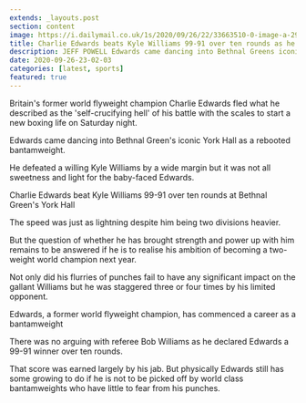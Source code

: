 ```yaml
---
extends: _layouts.post
section: content
image: https://i.dailymail.co.uk/1s/2020/09/26/22/33663510-0-image-a-29_1601157087674.jpg 
title: Charlie Edwards beats Kyle Williams 99-91 over ten rounds as he starts new life as a bantamweight  
description: JEFF POWELL Edwards came dancing into Bethnal Greens iconic York Hall as a rebooted bantamweight. He defeated a willing Kyle Williams by a wide margin but it was not all sweetness and light. 
date: 2020-09-26-23-02-03 
categories: [latest, sports] 
featured: true 
--- 
```

Britain's former world flyweight champion Charlie Edwards fled what he described as the 'self-crucifying hell' of his battle with the scales to start a new boxing life on Saturday night.

Edwards came dancing into Bethnal Green's iconic York Hall as a rebooted bantamweight.

He defeated a willing Kyle Williams by a wide margin but it was not all sweetness and light for the baby-faced Edwards.

Charlie Edwards beat Kyle Williams 99-91 over ten rounds at Bethnal Green's York Hall

The speed was just as lightning despite him being two divisions heavier.

But the question of whether he has brought strength and power up with him remains to be answered if he is to realise his ambition of becoming a two-weight world champion next year.

Not only did his flurries of punches fail to have any significant impact on the gallant Williams but he was staggered three or four times by his limited opponent.

Edwards, a former world flyweight champion, has commenced a career as a bantamweight

There was no arguing with referee Bob Williams as he declared Edwards a 99-91 winner over ten rounds.

That score was earned largely by his jab. But physically Edwards still has some growing to do if he is not to be picked off by world class bantamweights who have little to fear from his punches.

